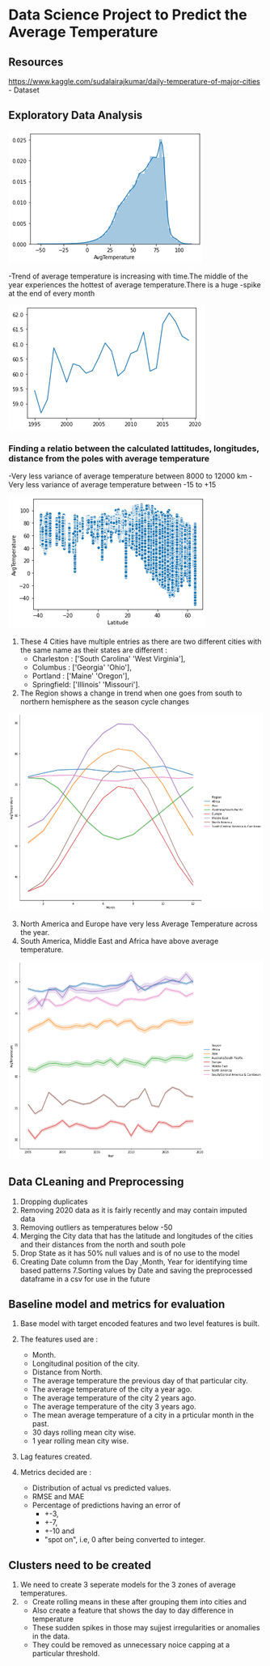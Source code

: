 # Data Science Project to Predict the Average Temperature

## Resources
https://www.kaggle.com/sudalairajkumar/daily-temperature-of-major-cities - Dataset
## Exploratory Data Analysis
![](images/dist_avg_temp.png)

-Trend of average temperature is increasing with time.The middle of the year experiences the hottest of average temperature.There is a huge -spike at the end of every month

![](images/avg_temp_year.png)

### Finding a relatio between the calculated lattitudes, longitudes, distance from the poles with average temperature
-Very less variance of average temperature between 8000 to 12000 km 
-Very less variance of average temperature between -15 to +15

![](images/avg_temp_lat.png)

1. These 4 Cities have multiple entries as there are two different cities with the same name as their states are different :
   - Charleston :  ['South Carolina' 'West Virginia'],
   - Columbus :    ['Georgia' 'Ohio'],
   - Portland :    ['Maine' 'Oregon'],
   - Springfield:  ['Illinois' 'Missouri'].
2. The Region shows a change in trend when one goes from south to northern hemisphere as the season cycle changes

![](images/avg_temp__region_month.png)

3. North America and Europe have very less Average Temperature across the year.
4. South America, Middle East and Africa have above average temperature.

![](images/avg_temp_region.png)

## Data CLeaning and Preprocessing

1. Dropping duplicates
2. Removing 2020  data as it is fairly recently and may contain imputed data
3. Removing outliers as temperatures below -50
4. Merging the City data that has the latitude and longitudes of the cities and their distances from the north and south pole
5. Drop State as it has 50% null values and is of no use to the model
6. Creating Date column from the Day ,Month, Year for identifying time based patterns
7.Sorting values by Date and saving the preprocessed dataframe in a csv for use in the future


## Baseline model and metrics for evaluation 

1. Base model with target encoded features and two level features is built.
2. The features used are :
   - Month.
   - Longitudinal position of the city.
   - Distance from North.
   - The average temperature the previous day of that particular city.
   - The average temperature of the city a year ago.
   - The average temperature of the city 2 years ago.
   - The average temperature of the city 3 years ago.
   - The mean average temperature of a city in a prticular month in the past.
   - 30 days rolling mean city wise.
   - 1 year rolling mean city wise.
   
   
3. Lag features created.
4. Metrics decided are :
   - Distribution of actual vs predicted values.
   - RMSE and MAE
   - Percentage of predictions having an error of 
      - +-3, 
      - +-7, 
      - +-10 and
      - "spot on", i.e, 0 after being converted to integer.

## Clusters need to be created

1. We need to create 3 seperate models for the 3 zones of average temperatures.
2. - Create rolling means in these after grouping them into cities and 
   - Also create a feature that shows the day to day difference in temperature
   - These sudden spikes in those may sujjest irregularities or anomalies in the data. 
   - They could be removed as unnecessary noice capping at a particular threshold.

